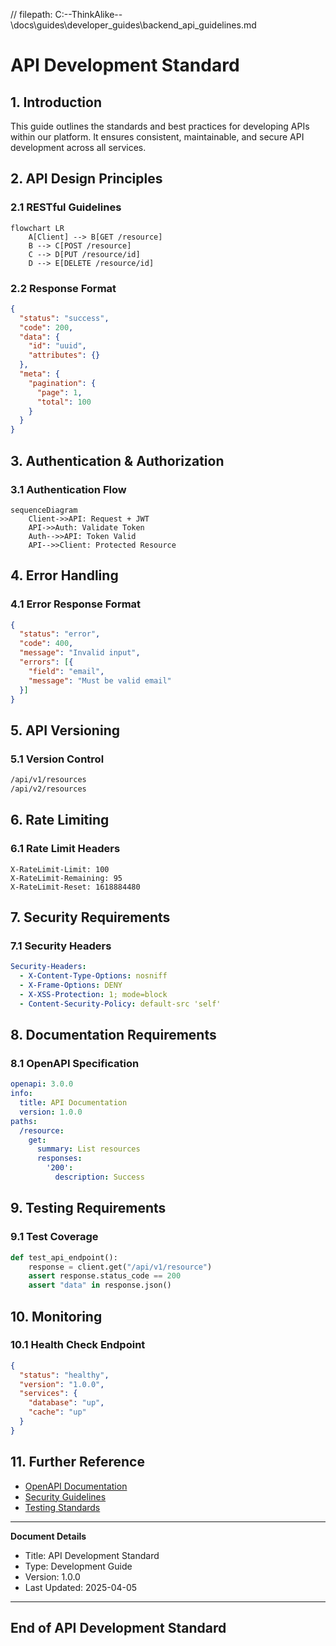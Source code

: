 // filepath: C:\--ThinkAlike--\docs\guides\developer_guides\backend_api_guidelines.md
# API Development Standard

## 1. Introduction

This guide outlines the standards and best practices for developing APIs within our platform. It ensures consistent, maintainable, and secure API development across all services.

## 2. API Design Principles

### 2.1 RESTful Guidelines

```mermaid
flowchart LR
    A[Client] --> B[GET /resource]
    B --> C[POST /resource]
    C --> D[PUT /resource/id]
    D --> E[DELETE /resource/id]
```

### 2.2 Response Format

```json
{
  "status": "success",
  "code": 200,
  "data": {
    "id": "uuid",
    "attributes": {}
  },
  "meta": {
    "pagination": {
      "page": 1,
      "total": 100
    }
  }
}
```

## 3. Authentication & Authorization

### 3.1 Authentication Flow

```mermaid
sequenceDiagram
    Client->>API: Request + JWT
    API->>Auth: Validate Token
    Auth-->>API: Token Valid
    API-->>Client: Protected Resource
```

## 4. Error Handling

### 4.1 Error Response Format

```json
{
  "status": "error",
  "code": 400,
  "message": "Invalid input",
  "errors": [{
    "field": "email",
    "message": "Must be valid email"
  }]
}
```

## 5. API Versioning

### 5.1 Version Control

```bash
/api/v1/resources
/api/v2/resources
```

## 6. Rate Limiting

### 6.1 Rate Limit Headers

```http
X-RateLimit-Limit: 100
X-RateLimit-Remaining: 95
X-RateLimit-Reset: 1618884480
```

## 7. Security Requirements

### 7.1 Security Headers

```yaml
Security-Headers:
  - X-Content-Type-Options: nosniff
  - X-Frame-Options: DENY
  - X-XSS-Protection: 1; mode=block
  - Content-Security-Policy: default-src 'self'
```

## 8. Documentation Requirements

### 8.1 OpenAPI Specification

```yaml
openapi: 3.0.0
info:
  title: API Documentation
  version: 1.0.0
paths:
  /resource:
    get:
      summary: List resources
      responses:
        '200':
          description: Success
```

## 9. Testing Requirements

### 9.1 Test Coverage

```python
def test_api_endpoint():
    response = client.get("/api/v1/resource")
    assert response.status_code == 200
    assert "data" in response.json()
```

## 10. Monitoring

### 10.1 Health Check Endpoint

```json
{
  "status": "healthy",
  "version": "1.0.0",
  "services": {
    "database": "up",
    "cache": "up"
  }
}
```

## 11. Further Reference

* [OpenAPI Documentation](../api/openapi.md)
* [Security Guidelines](../security/api_security.md)
* [Testing Standards](../testing/api_testing.md)

---
**Document Details**
- Title: API Development Standard
- Type: Development Guide
- Version: 1.0.0
- Last Updated: 2025-04-05
---
End of API Development Standard
---



